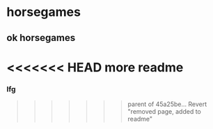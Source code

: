 # horsegames
## ok horsegames
<<<<<<< HEAD
more readme
=======
### lfg
>>>>>>> parent of 45a25be... Revert "removed page, added to readme"

